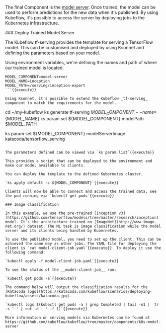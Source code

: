 The final Component is the [model server](https://www.tensorflow.org/serving/). Once trained, the model can be used to perform predictions for the new data when it's published. By using Kubeflow, it's possible to access the server by deploying jobs to the Kubernetes infrastructure.

### Deploy Trained Model Server

The Kubeflow tf-serving provides the template for serving a TensorFlow model. This can be customised and deployed by using Ksonnet and defining the parameters based on your model.

Using environment variables, we're defining the names and path of where our trained model is located.

```
MODEL_COMPONENT=model-server
MODEL_NAME=inception
MODEL_PATH=/serving/inception-export
```{{execute}}

Using Ksonnet, it's possible to extend the Kubeflow _tf-serving_ component to match the requirements for the model.

```
cd ~/my-kubeflow
ks generate tf-serving ${MODEL_COMPONENT} --name=${MODEL_NAME}
ks param set ${MODEL_COMPONENT} modelPath $MODEL_PATH

ks param set ${MODEL_COMPONENT} modelServerImage katacoda/tensorflow_serving
```{{execute}}

The parameters defined can be viewed via `ks param list`{{execute}}

This provides a script that can be deployed to the environment and make our model available to clients.

You can deploy the template to the defined Kubernetes cluster.

`ks apply default -c ${MODEL_COMPONENT}`{{execute}}

Clients will now be able to connect and access the trained data, see the pod running via `kubectl get pods`{{execute}}

### Image Classification

In this example, we use the pre-trained [Inception V3](https://github.com/tensorflow/models/tree/master/research/inception) model. It's the architecture trained on [ImageNet](http://www.image-net.org/) dataset. The ML task is image classification while the model server and its clients being handled by Kubernetes.

To use the published model, you need to set up the client. This can be achieved the same way as other jobs. The YAML file for deploying the client is `cat model-client-job.yaml`{{execute}}. To deploy it use the following command:

`kubectl apply -f model-client-job.yaml`{{execute}}

To see the status of the __model-client-job__ run:

`kubectl get pods -a`{{execute}}

The command below will output the classification results for the [Katacoda logo](https://katacoda.com/kubeflow/scenarios/deploying-kubeflow/assets/katacoda.jpg).

`kubectl logs $(kubectl get pods -a | grep Completed | tail -n1 |  tr -s ' ' | cut -d ' ' -f 1)`{{execute}}

More information on serving models via Kubernetes can be found at https://github.com/kubeflow/kubeflow/tree/master/components/k8s-model-server
